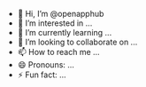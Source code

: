- 👋 Hi, I’m @openapphub
- 👀 I’m interested in ...
- 🌱 I’m currently learning ...
- 💞️ I’m looking to collaborate on ...
- 📫 How to reach me ...
- 😄 Pronouns: ...
- ⚡ Fun fact: ...

<!---
openapphub/openapphub is a ✨ special ✨ repository because its `README.md` (this file) appears on your GitHub profile.
You can click the Preview link to take a look at your changes.
--->

[](https://github-readme-stats.vercel.app/api/wakatime?username=jinxm&api_domain=wakatime.jinxiaoman.space/&bg_color=2D3748&title_color=2F855A&icon_color=2F855A&text_color=ffffff&custom_title=Wakapi%20Week%20Stats&layout=compact)
